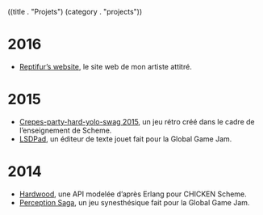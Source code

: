 ((title . "Projets")
 (category . "projects"))

2016
====

- [Reptifur’s website](https://repti.fr), le site web de mon artiste attitré.

2015
====

- [Crepes-party-hard-yolo-swag 2015](project/cphys2015.xhtml), un jeu rétro créé dans le cadre de l’enseignement de Scheme.
- [LSDPad](project/lsdpad.xhtml), un éditeur de texte jouet fait pour la Global Game Jam.

2014
====

- [Hardwood](http://wiki.call-cc.org/eggref/4/hardwood), une API modelée d’après Erlang pour CHICKEN Scheme.
- [Perception Saga](project/perception-saga.xhtml), un jeu synesthésique fait pour la Global Game Jam.
